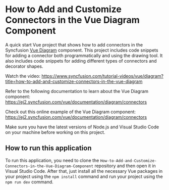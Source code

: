# How to Add and Customize Connectors in the Vue Diagram Component

A quick start Vue project that shows how to add connectors in the Syncfusion [Vue Diagram](https://www.syncfusion.com/vue-components/vue-diagram?utm_source=github&utm_medium=listing&utm_campaign=vue-diagram-connectors-sample) component. This project includes code snippets for adding a connector both programmatically and using the drawing tool. It also includes code snippets for adding different types of connectors and decorator shapes.

Watch the video: https://www.syncfusion.com/tutorial-videos/vue/diagram?title=how-to-add-and-customize-connectors-in-the-vue-diagram 

Refer to the following documentation to learn about the Vue Diagram component: https://ej2.syncfusion.com/vue/documentation/diagram/connectors

Check out this online example of the Vue Diagram component: https://ej2.syncfusion.com/vue/documentation/diagram/connectors  

Make sure you have the latest versions of Node.js and Visual Studio Code on your machine before working on this project.

## How to run this application
To run this application, you need to clone the `How-to-Add-and-Customize-Connectors-in-the-Vue-Diagram-Component` repository and then open it in Visual Studio Code. After that, just install all the necessary Vue packages in your project using the `npm install` command and run your project using the `npm run dev` command.
